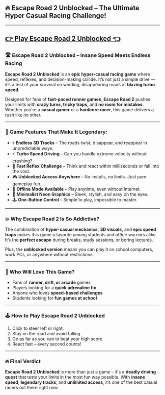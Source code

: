 ## 🔥 Escape Road 2 Unblocked – The Ultimate Hyper Casual Racing Challenge!

---

## <a href="https://izigames.net/">👉 Play Escape Road 2 Unblocked 👈</a>

### 🛣️ Escape Road 2 Unblocked – Insane Speed Meets Endless Racing

**Escape Road 2 Unblocked** is an **epic hyper-casual racing game** where speed, reflexes, and decision-making collide. It’s not just a simple drive — it’s a test of your survival on winding, disappearing roads at **blazing turbo speed**.

Designed for fans of **fast-paced runner games**, **Escape Road 2** pushes your limits with **crazy turns, tricky traps**, and **no room for mistakes**. Whether you're a **casual gamer** or a **hardcore racer**, this game delivers a rush like no other.

---

### 🚗 Game Features That Make It Legendary:

- 🌀 **Endless 3D Tracks** – The roads twist, disappear, and reappear in unpredictable ways.
- ⚡ **Turbo Speed Driving** – Can you handle extreme velocity without crashing?
- 🧠 **Fast Reflex Challenge** – Think and react within milliseconds or fall into the void.
- 🎮 **Unblocked Access Anywhere** – No installs, no limits. Just pure gameplay fun.
- 📶 **Offline Mode Available** – Play anytime, even without internet.
- 🌌 **Minimalist Neon Graphics** – Sleek, stylish, and easy on the eyes.
- 🕹️ **One-Button Control** – Simple to play, impossible to master.

---

### 💥 Why Escape Road 2 Is So Addictive?

The combination of **hyper-casual mechanics**, **3D visuals**, and **epic speed traps** makes this game a favorite among students and office warriors alike. It’s the **perfect escape** during breaks, study sessions, or boring lectures.

Plus, the **unblocked version** means you can play it on school computers, work PCs, or anywhere without restrictions.

---

### 👾 Who Will Love This Game?

- Fans of **runner, drift, or arcade** games  
- Players looking for a **quick adrenaline fix**  
- Anyone who loves **speed-based challenges**  
- Students looking for **fun games at school**  

---

### 🕹️ How to Play Escape Road 2 Unblocked

1. Click to steer left or right.
2. Stay on the road and avoid falling.
3. Go as far as you can to beat your high score.
4. React fast – every second counts!

---

### 🔥 Final Verdict

**Escape Road 2 Unblocked** is more than just a game – it's a **deadly driving quest** that tests your limits in the most fun way possible. With **insane speed**, **legendary tracks**, and **unlimited access**, it’s one of the best casual racers out there right now.
